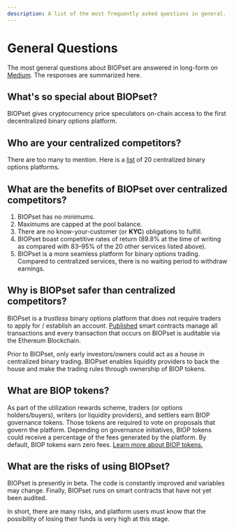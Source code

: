 ```yaml
---
description: A list of the most frequently asked questions in general.
---
```


# General Questions

The most general questions about BIOPset are answered in long-form on [Medium](https://medium.com/biopset/biopbet-101-1647801107c4). The responses are summarized here.

## What's so special about BIOPset?

BIOPset gives cryptocurrency price speculators on-chain access to the first decentralized binary options platform.

## Who are your centralized competitors?

There are too many to mention. Here is a [list](https://evokefinance.com/best-binary-options-brokers/) of 20 centralized binary options platforms.

## What are the benefits of BIOPset over centralized competitors?

1. BIOPset has no minimums. 
2. Maximums are capped at the pool balance. 
3. There are no know-your-customer \(or **KYC**\) obligations to fulfill. 
4. BIOPset boast competitive rates of return \(89.8% at the time of writing as compared with 83–95% of the 20 other services listed above\).
5. BIOPset is a more seamless platform for binary options trading. Compared to centralized services, there is no waiting period to withdraw earnings.

## Why is BIOPset safer than centralized competitors?

BIOPset is a _trustless_ binary options platform that does not require traders to apply for / establish an account. [Published](https://github.com/shalaquiana/BIOPv1-Contracts/tree/main/contracts) smart contracts manage all transactions and every transaction that occurs on BIOPset is auditable via the Ethereum Blockchain.

Prior to BIOPset, only early investors/owners could act as a house in centralized binary trading. BIOPset enables liquidity providers to back the house and make the trading rules through ownership of BIOP tokens.

## What are BIOP tokens?

As part of the utilization rewards scheme, traders \(or options holders/buyers\), writers \(or liquidity providers\), and settlers earn BIOP governance tokens. Those tokens are required to vote on proposals that govern the platform. Depending on governance initiatives, BIOP tokens could receive a percentage of the fees generated by the platform. By default, BIOP tokens earn zero fees. [Learn more about BIOP tokens.](https://medium.com/biopset/whats-up-with-that-biop-token-554773eec46b)

## What are the risks of using BIOPset?

BIOPset is presently in beta. The code is constantly improved and variables may change. Finally, BIOPset runs on smart contracts that have not yet been audited.

In short, there are many risks, and platform users must know that the possibility of losing their funds is very high at this stage.
